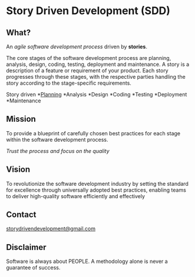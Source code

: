 # Story Driven Development (SDD)


## What?
An *agile software development process* driven by **stories**.

The core stages of the software development process are planning, analysis, design, coding, testing, deployment and maintenance.
A story is a description of a feature or requirement of your product.
Each story progresses through these stages, with the respective parties handling the story according to the stage-specific requirements.

Story driven
*[Planning](https://github.com/storydrivendevelopment/.github/planning.md)
*Analysis
*Design
*Coding
*Testing
*Deployment
*Maintenance


## Mission
To provide a blueprint of carefully chosen best practices for each stage within the software development process.

*Trust the process and focus on the quality*



## Vision
To revolutionize the software development industry by setting the standard for excellence through universally adopted best practices, enabling teams to deliver high-quality software efficiently and effectively


## Contact
storydrivendevelopment@gmail.com


## Disclaimer
Software is always about PEOPLE. 
A methodology alone is never a guarantee of success.








